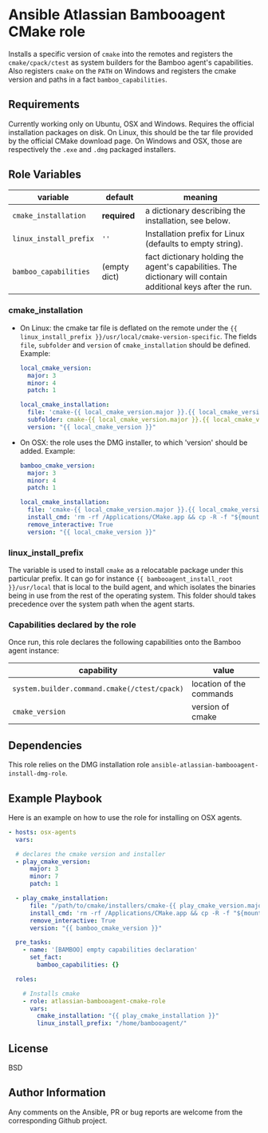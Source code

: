 Ansible Atlassian Bambooagent CMake role
========================================

Installs a specific version of `cmake` into the remotes and registers the `cmake/cpack/ctest` as system builders for the Bamboo agent's capabilities.
Also registers `cmake` on the `PATH` on Windows and registers the cmake version and paths in a fact `bamboo_capabilities`.

Requirements
------------

Currently working only on Ubuntu, OSX and Windows. Requires the official installation packages on disk. On Linux, this should be the tar file provided by
the official CMake download page. On Windows and OSX, those are respectively the `.exe` and `.dmg` packaged installers.

Role Variables
--------------

| variable | default | meaning |
|----------|---------|---------|
|`cmake_installation`| **required** | a dictionary describing the installation, see below.|
|`linux_install_prefix`| `''` | Installation prefix for Linux (defaults to empty string). |
|`bamboo_capabilities`| (empty dict) | fact dictionary holding the agent's capabilities. The dictionary will contain additional keys after the run.|

### cmake_installation

* On Linux: the cmake tar file is deflated on the remote under the `{{ linux_install_prefix }}/usr/local/cmake-version-specific`. The fields `file`, `subfolder` and `version` of `cmake_installation` should be defined.
Example:

  ```yaml
  local_cmake_version:
    major: 3
    minor: 4
    patch: 1

  local_cmake_installation:
    file: 'cmake-{{ local_cmake_version.major }}.{{ local_cmake_version.minor }}.{{ local_cmake_version.patch }}-Linux-x86_64.tar.gz'
    subfolder: cmake-{{ local_cmake_version.major }}.{{ local_cmake_version.minor }}.{{ local_cmake_version.patch }}-Linux-x86_64
    version: "{{ local_cmake_version }}"
  ```

* On OSX: the role uses the DMG installer, to which 'version' should be added. Example:

  ```yaml
  bamboo_cmake_version:
    major: 3
    minor: 4
    patch: 1

  local_cmake_installation:
    file: 'cmake-{{ local_cmake_version.major }}.{{ local_cmake_version.minor }}.{{ local_cmake_version.patch }}-Darwin-x86_64.dmg'
    install_cmd: 'rm -rf /Applications/CMake.app && cp -R -f "${mount}/CMake.app" /Applications/'
    remove_interactive: True
    version: "{{ local_cmake_version }}"
  ```

### linux_install_prefix

The variable is used to install `cmake` as a relocatable package under this particular prefix. It can go for instance
`{{ bambooagent_install_root }}/usr/local` that is local to the build agent, and which isolates the binaries being in use from the rest of the
operating system. This folder should takes precedence over the system path when the agent starts.

### Capabilities declared by the role

Once run, this role declares the following capabilities onto the Bamboo agent instance:

| capability | value |
|----------|---------|
|`system.builder.command.cmake(/ctest/cpack)`| location of the commands|
|`cmake_version`| version of cmake |

Dependencies
------------

This role relies on the DMG installation role `ansible-atlassian-bambooagent-install-dmg-role`.

Example Playbook
----------------

Here is an example on how to use the role for installing on OSX agents.

  ```yaml
  - hosts: osx-agents
    vars:

    # declares the cmake version and installer
    - play_cmake_version:
        major: 3
        minor: 7
        patch: 1

    - play_cmake_installation:
        file: "/path/to/cmake/installers/cmake-{{ play_cmake_version.major }}.{{ play_cmake_version.minor }}.{{ play_cmake_version.patch }}-Darwin-x86_64.dmg"
        install_cmd: 'rm -rf /Applications/CMake.app && cp -R -f "${mount}/CMake.app" /Applications/'
        remove_interactive: True
        version: "{{ bamboo_cmake_version }}"

    pre_tasks:
      - name: '[BAMBOO] empty capabilities declaration'
        set_fact:
          bamboo_capabilities: {}

    roles:

      # Installs cmake
      - role: atlassian-bambooagent-cmake-role
        vars:
          cmake_installation: "{{ play_cmake_installation }}"
          linux_install_prefix: "/home/bambooagent/"
  ```

License
-------

BSD

Author Information
------------------

Any comments on the Ansible, PR or bug reports are welcome from the corresponding Github project.
